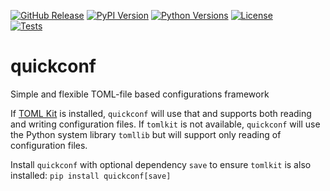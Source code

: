 [github_release]: https://img.shields.io/github/release/mortencombat/quickconf.svg?logo=github&logoColor=white
[pypi_version]: https://img.shields.io/pypi/v/quickconf.svg?logo=python&logoColor=white
[python_versions]: https://img.shields.io/pypi/pyversions/quickconf.svg?logo=python&logoColor=white
[github_license]: https://img.shields.io/github/license/mortencombat/quickconf.svg?logo=github&logoColor=white
[github_action]: https://github.com/mortencombat/quickconf/actions/workflows/tests.yml/badge.svg

[![GitHub Release][github_release]](https://github.com/mortencombat/quickconf/releases/)
[![PyPI Version][pypi_version]](https://pypi.org/project/quickconf/)
[![Python Versions][python_versions]](https://pypi.org/project/quickconf/)
[![License][github_license]](https://github.com/mortencombat/quickconf/blob/main/LICENSE)
<br>
[![Tests][github_action]](https://github.com/mortencombat/quickconf/actions/workflows/tests.yml)

# quickconf

Simple and flexible TOML-file based configurations framework

If [TOML Kit](https://pypi.org/project/tomlkit/) is installed, `quickconf` will use that and supports both reading and writing configuration files. If `tomlkit` is not available, `quickconf` will use the Python system library `tomllib` but will support only reading of configuration files.

Install `quickconf` with optional dependency `save` to ensure `tomlkit` is also installed: `pip install quickconf[save]`
